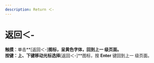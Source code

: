 ```yaml
---
description: Return ＜-
---
```


# 返回＜-

**触摸**：单击**\[返回＜-\]**图标，呈黄色字体，回到上一 级页面。  
**按键**：上、下键移动光标选择**\[返回＜-\]**图标，按 **Enter** 键回到上一 级页面。

